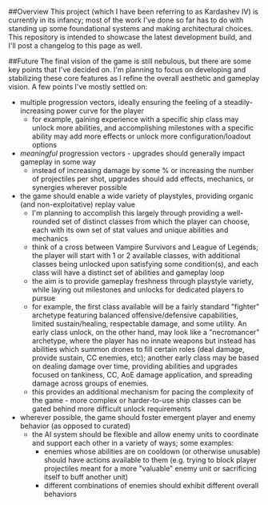 ##Overview
This project (which I have been referring to as Kardashev IV) is currently in its infancy; most of the work I've done so far has to do with standing up some foundational systems and making architectural choices. This repository is intended to showcase the latest development build, and I'll post a changelog to this page as well. 

##Future
The final vision of the game is still nebulous, but there are some key points that I've decided on. I'm planning to focus on developing and stabilizing these core features as I refine the overall aesthetic and gameplay vision. A few points I've mostly settled on:  
 - multiple progression vectors, ideally ensuring the feeling of a steadily-increasing power curve for the player
   - for example, gaining experience with a specific ship class may unlock more abilities, and accomplishing milestones with a specific ability may add more effects or unlock more configuration/loadout options
 - *meaningful* progression vectors - upgrades should generally impact gameplay in some way
   - instead of increasing damage by some % or increasing the number of projectiles per shot, upgrades should add effects, mechanics, or synergies wherever possible
 - the game should enable a wide variety of playstyles, providing organic (and non-exploitative) replay value
   - I'm planning to accomplish this largely through providing a well-rounded set of distinct classes from which the player can choose, each with its own set of stat values and unique abilities and mechanics
   - think of a cross between Vampire Survivors and League of Legends; the player will start with 1 or 2 available classes, with additional classes being unlocked upon satisfying some condition(s), and each class will have a distinct set of abilities and gameplay loop
   - the aim is to provide gameplay freshness through playstyle variety, while laying out milestones and unlocks for dedicated players to pursue
   - for example, the first class available will be a fairly standard "fighter" archetype featuring balanced offensive/defensive capabilities, limited sustain/healing, respectable damage, and some utility. An early class unlock, on the other hand, may look like a "necromancer" archetype, where the player has no innate weapons but instead has abilities which summon drones to fill certain roles (deal damage, provide sustain, CC enemies, etc); another early class may be based on dealing damage over time, providing abilities and upgrades focused on tankiness, CC, AoE damage application, and spreading damage across groups of enemies.
   - this provides an additional mechanism for pacing the complexity of the game - more complex or harder-to-use ship classes can be gated behind more difficult unlock requirements
 - wherever possible, the game should foster emergent player and enemy behavior (as opposed to curated)
   - the AI system should be flexible and allow enemy units to coordinate and support each other in a variety of ways; some examples:
     - enemies whose abilities are on cooldown (or otherwise unusable) should have actions available to them (e.g. trying to block player projectiles meant for a more "valuable" enemy unit or sacrificing itself to buff another unit)
     - different combinations of enemies should exhibit different overall behaviors
